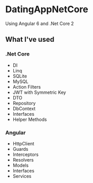 # DatingAppNetCore
Using Angular 6 and .Net Core 2

## What I've used

### .Net Core
- DI
- Linq
- SQLite
- MySQL
- Action Filters
- JWT with Symmetric Key
- DTO
- Repository
- DbContext
- Interfaces
- Helper Methods

### Angular
- HttpClient
- Guards
- Interceptors
- Resolvers
- Models
- Interfaces
- Services

